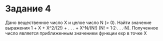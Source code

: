 # Задание 4
Дано вещественное число X и целое число N (> 0). Найти значение выражения 1 + X + 
X^2/(2!) + . . . + X^N/(N!) (N! = 1·2·. . .·N). Полученное число является приближенным 
значением функции exp в точке X